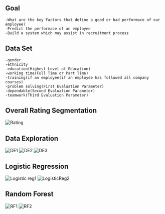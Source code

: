 ## Goal

```
-What are the key Factors that define a good or bad performace of our employee?
-Predict the performace of an employee
-Build a system which may assist in recruitment process
```

## Data Set

```
-gender 
-ethnicity
-education(Highest Level of Education)
-working time(Full Time or Part Time)
-training(if an employee(if an employee has followed all company courses)
-problem solving(First Evaluation Parameter)
-dependable(Second Evaluation Parameter)
-teamwork(Third Evaluation Parameter)

```
## Overall Rating Segmentation
![Rating](https://user-images.githubusercontent.com/16623583/58028254-9d4dd280-7b1a-11e9-9e76-98d8b8088b5d.JPG)

## Data Exploration

![DE1](https://user-images.githubusercontent.com/16623583/58027932-f8cb9080-7b19-11e9-9ff3-e8a69fb72a3a.JPG)
![DE2](https://user-images.githubusercontent.com/16623583/58027951-fff29e80-7b19-11e9-8eb6-db2f73bf6b6d.JPG)
![DE3](https://user-images.githubusercontent.com/16623583/58027958-041ebc00-7b1a-11e9-9b05-b8532d478a40.JPG)

## Logistic Regression
![Logistic reg1](https://user-images.githubusercontent.com/16623583/58027997-17ca2280-7b1a-11e9-8ff1-4e7d446516ac.JPG)
![LogisticReg2](https://user-images.githubusercontent.com/16623583/58028006-1b5da980-7b1a-11e9-921f-0c758451b141.JPG)

## Random Forest
![RF1](https://user-images.githubusercontent.com/16623583/58027914-f23d1900-7b19-11e9-8539-b3025c81904b.JPG)
![RF2](https://user-images.githubusercontent.com/16623583/58027921-f5d0a000-7b19-11e9-82eb-3f7c0baf419d.JPG)
